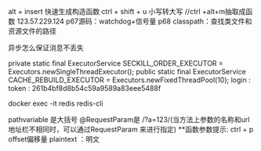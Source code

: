 alt + insert 快速生成构造函数
ctrl + shift + u 小写转大写
//ctrl +alt+m抽取成函数
123.57.229.124
p67源码：watchdog+信号量
p68
classpath：查找类文件和资源文件的路径

异步怎么保证消息不丢失

private static final ExecutorService SECKILL_ORDER_EXECUTOR = Executors.newSingleThreadExecutor();
public static final ExecutorService CACHE_REBUILD_EXECUTOR = Executors.newFixedThreadPool(10);
login : token : 261b4bf8d8b54c59a9589a83eee5488f

docker exec -it redis redis-cli

pathvariable 是大括号  @RequestParam是   /?a=123/(当方法上参数的名称和url地址栏不相同时，可以通过RequestParam 来进行指定)
**函数参数提示: ctrl + p
offset偏移量
plaintext ：明文
